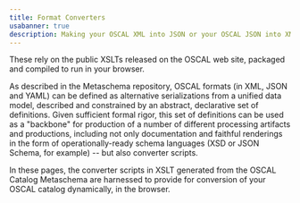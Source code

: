 ```yaml
---
title: Format Converters
usabanner: true
description: Making your OSCAL XML into JSON or your OSCAL JSON into XML
---
```


These rely on the public XSLTs released on the OSCAL web site, packaged and compiled to run in your browser.

As described in the Metaschema repository, OSCAL formats (in XML, JSON and YAML) can be defined as alternative serializations from a unified data model, described and constrained by an abstract, declarative set of definitions. Given sufficient formal rigor, this set of definitions can be used as a "backbone" for production of a number of different processing artifacts and productions, including not only documentation and faithful renderings in the form of operationally-ready schema languages (XSD or JSON Schema, for example) -- but also converter scripts.

In these pages, the converter scripts in XSLT generated from the OSCAL Catalog Metaschema are harnessed to provide for conversion of your OSCAL catalog dynamically, in the browser.

